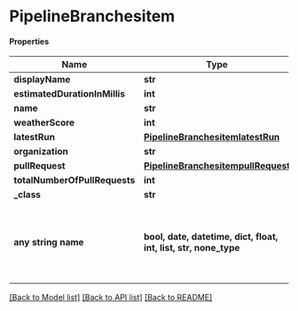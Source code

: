 # PipelineBranchesitem

#### Properties
Name | Type | Description | Notes
------------ | ------------- | ------------- | -------------
**displayName** | **str** |  | [optional] 
**estimatedDurationInMillis** | **int** |  | [optional] 
**name** | **str** |  | [optional] 
**weatherScore** | **int** |  | [optional] 
**latestRun** | [**PipelineBranchesitemlatestRun**](PipelineBranchesitemlatestRun.md) |  | [optional] 
**organization** | **str** |  | [optional] 
**pullRequest** | [**PipelineBranchesitempullRequest**](PipelineBranchesitempullRequest.md) |  | [optional] 
**totalNumberOfPullRequests** | **int** |  | [optional] 
**_class** | **str** |  | [optional] 
**any string name** | **bool, date, datetime, dict, float, int, list, str, none_type** | any string name can be used but the value must be the correct type | [optional]

[[Back to Model list]](../README.md#documentation-for-models) [[Back to API list]](../README.md#documentation-for-api-endpoints) [[Back to README]](../README.md)

